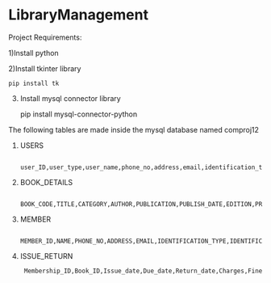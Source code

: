 # LibraryManagement

Project Requirements:


1)Install python

2)Install tkinter library

    pip install tk
  
3) Install mysql connector library
   
    pip install mysql-connector-python
   
The following tables are made inside the mysql database named comproj12

1) USERS

        user_ID,user_type,user_name,phone_no,address,email,identification_type,identification_no,password

2) BOOK_DETAILS

        BOOK_CODE,TITLE,CATEGORY,AUTHOR,PUBLICATION,PUBLISH_DATE,EDITION,PRICE,RACK_NO,ARRIVAL_DATE,SUPPLIER_ID

3) MEMBER

        MEMBER_ID,NAME,PHONE_NO,ADDRESS,EMAIL,IDENTIFICATION_TYPE,IDENTIFICATION_NO

4) ISSUE_RETURN

        Membership_ID,Book_ID,Issue_date,Due_date,Return_date,Charges,Fine

